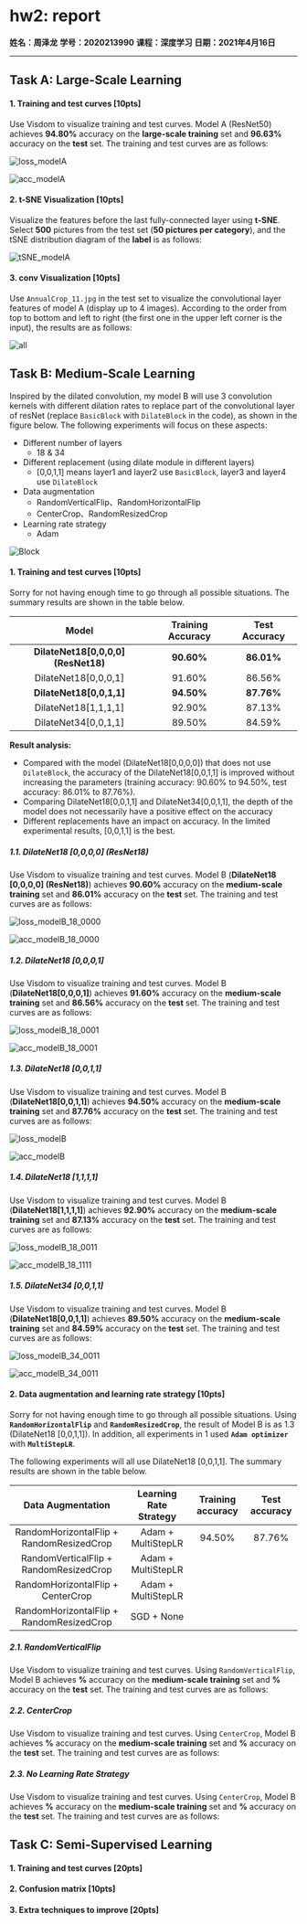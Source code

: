 # hw2: report

**姓名：周泽龙**
**学号：2020213990**
**课程：深度学习**
**日期：2021年4月16日**

------

## Task A: Large-Scale Learning

#### 1. Training and test curves [10pts]

Use Visdom to visualize training and test curves. Model A (ResNet50) achieves **94.80%** accuracy on the **large-scale training** set and **96.63%** accuracy on the **test** set. The training and test curves are as follows:

![loss_modelA](hw2_report_2020213990.assets/loss_modelA.svg)

![acc_modelA](hw2_report_2020213990.assets/acc_modelA.svg)

#### 2. t-SNE Visualization [10pts]

Visualize the features before the last fully-connected layer using **t-SNE**. Select **500** pictures from the test set (**50 pictures per category**), and the tSNE distribution diagram of the **label** is as follows:

![tSNE_modelA](hw2_report_2020213990.assets/tSNE_modelA.png)

#### 3. conv Visualization [10pts]

Use `AnnualCrop_11.jpg` in the test set to visualize the convolutional layer features of model A (display up to 4 images). According to the order from top to bottom and left to right (the first one in the upper left corner is the input), the results are as follows:

![all](hw2_report_2020213990.assets/all.bmp)

## Task B: Medium-Scale Learning

Inspired by the dilated convolution, my model B will use 3 convolution kernels with different dilation rates to replace part of the convolutional layer of resNet (replace `BasicBlock` with `DilateBlock` in the code), as shown in the figure below. The following experiments will focus on these aspects:

* Different number of layers 
  * 18 & 34
* Different replacement (using dilate module in different layers)
  * [0,0,1,1] means layer1 and layer2 use `BasicBlock`, layer3 and layer4 use `DilateBlock`
* Data augmentation
  * RandomVerticalFlip、RandomHorizontalFlip
  * CenterCrop、RandomResizedCrop
* Learning rate strategy
  * Adam

![Block](hw2_report_2020213990.assets/Block.bmp)

#### 1. Training and test curves [10pts]

Sorry for not having enough time to go through all possible situations. The summary results are shown in the table below.

|                Model                | Training Accuracy | Test Accuracy |
| :---------------------------------: | :---------------: | :-----------: |
| **DilateNet18[0,0,0,0] (ResNet18)** |    **90.60%**     |  **86.01%**   |
|        DilateNet18[0,0,0,1]         |      91.60%       |    86.56%     |
|      **DilateNet18[0,0,1,1]**       |    **94.50%**     |  **87.76%**   |
|        DilateNet18[1,1,1,1]         |      92.90%       |    87.13%     |
|        DilateNet34[0,0,1,1]         |      89.50%       |    84.59%     |

**Result analysis:**

* Compared with the model (DilateNet18[0,0,0,0]) that does not use `DilateBlock`, the accuracy of the DilateNet18[0,0,1,1] is improved without increasing the parameters (training accuracy: 90.60% to 94.50%, test accuracy: 86.01% to 87.76%).
* Comparing DilateNet18[0,0,1,1] and DilateNet34[0,0,1,1], the depth of the model does not necessarily have a positive effect on the accuracy
* Different replacements have an impact on accuracy. In the limited experimental results, [0,0,1,1] is the best.



##### 1.1. DilateNet18 [0,0,0,0] (ResNet18)

Use Visdom to visualize training and test curves. Model B (**DilateNet18 [0,0,0,0] (ResNet18)**) achieves **90.60%** accuracy on the **medium-scale training** set and **86.01%** accuracy on the **test** set. The training and test curves are as follows:

![loss_modelB_18_0000](hw2_report_2020213990.assets/loss_modelB_18_0000.svg)

![acc_modelB_18_0000](hw2_report_2020213990.assets/acc_modelB_18_0000.svg)

##### 1.2. DilateNet18 [0,0,0,1]

Use Visdom to visualize training and test curves. Model B (**DilateNet18[0,0,0,1]**) achieves **91.60%** accuracy on the **medium-scale training** set and **86.56%** accuracy on the **test** set. The training and test curves are as follows:

![loss_modelB_18_0001](hw2_report_2020213990.assets/loss_modelB_18_0001.svg)

![acc_modelB_18_0001](hw2_report_2020213990.assets/acc_modelB_18_0001.svg)

##### 1.3. DilateNet18 [0,0,1,1]

Use Visdom to visualize training and test curves. Model B (**DilateNet18[0,0,1,1]**) achieves **94.50%** accuracy on the **medium-scale training** set and **87.76%** accuracy on the **test** set. The training and test curves are as follows:

![loss_modelB](hw2_report_2020213990.assets/loss_modelB_18_0011.svg)

![acc_modelB](hw2_report_2020213990.assets/acc_modelB_18_0011.svg)

##### 1.4. DilateNet18 [1,1,1,1]

Use Visdom to visualize training and test curves. Model B (**DilateNet18[1,1,1,1]**) achieves **92.90%** accuracy on the **medium-scale training** set and **87.13%** accuracy on the **test** set. The training and test curves are as follows:

![loss_modelB_18_0011](hw2_report_2020213990.assets/loss_modelB_18_0011-1618487938248.svg)

![acc_modelB_18_1111](hw2_report_2020213990.assets/acc_modelB_18_1111.svg)

##### 1.5. DilateNet34 [0,0,1,1]

Use Visdom to visualize training and test curves. Model B (**DilateNet18[0,0,1,1]**) achieves **89.50%** accuracy on the **medium-scale training** set and **84.59%** accuracy on the **test** set. The training and test curves are as follows:

![loss_modelB_34_0011](hw2_report_2020213990.assets/loss_modelB_34_0011.svg)

![acc_modelB_34_0011](hw2_report_2020213990.assets/acc_modelB_34_0011.svg)

#### 2. Data augmentation and learning rate strategy [10pts]

Sorry for not having enough time to go through all possible situations. Using **`RandomHorizontalFlip`** and **`RandomResizedCrop`**, the result of Model B is as 1.3 (DilateNet18 [0,0,1,1]). In addition, all experiments in 1 used **`Adam optimizer`** with  **`MultiStepLR`**.

The following experiments will all use DilateNet18 [0,0,1,1]. The summary results are shown in the table below.

|            Data Augmentation             | Learning Rate Strategy | Training accuracy | Test accuracy |
| :--------------------------------------: | :--------------------: | :---------------: | :-----------: |
| RandomHorizontalFlip + RandomResizedCrop |   Adam + MultiStepLR   |      94.50%       |    87.76%     |
|  RandomVerticalFlip + RandomResizedCrop  |   Adam + MultiStepLR   |                   |               |
|    RandomHorizontalFlip + CenterCrop     |   Adam + MultiStepLR   |                   |               |
| RandomHorizontalFlip + RandomResizedCrop |       SGD + None       |                   |               |



##### 2.1. RandomVerticalFlip

Use Visdom to visualize training and test curves. Using `RandomVerticalFlip`, Model B achieves **%** accuracy on the **medium-scale training** set and **%** accuracy on the **test** set. The training and test curves are as follows:



##### 2.2. CenterCrop

Use Visdom to visualize training and test curves. Using `CenterCrop`, Model B achieves **%** accuracy on the **medium-scale training** set and **%** accuracy on the **test** set. The training and test curves are as follows:



##### 2.3. No Learning Rate Strategy

Use Visdom to visualize training and test curves. Using `CenterCrop`, Model B achieves **%** accuracy on the **medium-scale training** set and **%** accuracy on the **test** set. The training and test curves are as follows:



## Task C: Semi-Supervised Learning

#### 1. Training and test curves [20pts]



#### 2. Confusion matrix [10pts]



#### 3. Extra techniques to improve [20pts]

